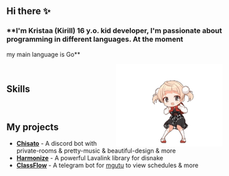 ## Hi there ✨

### **I'm Kristaa (Kirill) 16 y.o. kid developer, I'm passionate about programming in different languages. At the moment
my main language is Go**

<img src="https://github.com/Krispeckt/Krispeckt/blob/main/assets/flex.gif?raw=true" width="249px" height="192px" align="right"><img/>

## Skills

<div align="left">
  <img src="https://img.shields.io/badge/git-090909?style=for-the-badge&logo=git" alt="">
  <img src="https://img.shields.io/badge/-Python-090909?style=for-the-badge&logo=python" alt="">
  <img src="https://img.shields.io/badge/-Go-090909?style=for-the-badge&logo=go" alt="">
  <img src="https://img.shields.io/badge/JavaScript-090909?style=for-the-badge&logo=javascript" alt="">
  <img src="https://img.shields.io/badge/TypeScript-090909?style=for-the-badge&logo=typescript" alt="">
  <img src="https://img.shields.io/badge/-HTML-090909?style=for-the-badge&logo=HTML5&logoColor=E34F26" alt="">
  <img src="https://img.shields.io/badge/-CSS-090909?style=for-the-badge&logo=css3&logoColor=1572B6" alt="">
  <img src="https://img.shields.io/badge/Postgresql-090909?style=for-the-badge&logo=postgresql" alt="">
  <img src="https://img.shields.io/badge/Redis-090909?style=for-the-badge&logo=redis" alt="">
  <img src="https://img.shields.io/badge/prometheus-090909?style=for-the-badge&logo=prometheus&logoColor=FF6709" alt="">
  <img src="https://img.shields.io/badge/grafana-090909?style=for-the-badge&logo=grafana" alt="">
  <img src="https://img.shields.io/badge/docker-090909?style=for-the-badge&logo=docker" alt="">
  <img src="https://img.shields.io/badge/figma-090909?style=for-the-badge&logo=figma" alt="">
  <img src="https://img.shields.io/badge/linux-090909?style=for-the-badge&logo=linux" alt="">
  <img src="https://img.shields.io/badge/mac os-090909?style=for-the-badge&logo=apple" alt="">
  <img src="https://img.shields.io/badge/mac os-090909?style=for-the-badge&logo=" alt="">
</div>

## My projects

- **[Chisato](https://github.com/Chisato-Devs)** - A discord bot with private-rooms & pretty-music & beautiful-design &
  more
- **[Harmonize](https://github.com/Harmonize)** - A powerful Lavalink library for disnake
- **[ClassFlow](https://github.com/Ukit-Fun-Devs)** - A telegram bot for [mgutu](https://mgutm.ru) to view schedules &
  more

